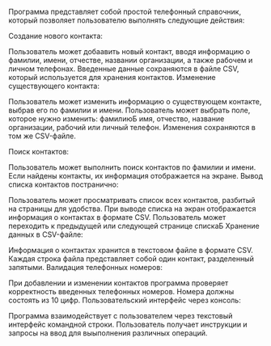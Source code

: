 Программа представляет собой простой телефонный справочник, который позволяет пользователю выполнять следующие действия:

Создание нового контакта:

Пользователь может добаавить новый контакт, вводя информацию о фамилии, имени, отчестве, названии организации, а также рабочем и личном телефонах.
Введенные данные сохраняются в файле CSV, который используется для хранения контактов.
Изменение существующего контакта:

Пользователь может изменить информацию о существующем контакте, выбрав его по фамилии и имени.
Пользователь может выбрать поле, которое нужно изменить: фамилиюБ имя, отчество, название организации, рабочий или личный телефон.
Изменения сохраняются в том же CSV-файле.

Поиск контактов:

Пользователь может выполнить поиск контактов по фамилии и имени.
Если найдены контакты, их информация отображается на экране.
Вывод списка контактов постранично:

Пользователь может просматривать список всех контактов, разбитый на страницы для удобства.
При выводе списка на экран отображается информация о контактах в формате CSV.
Пользователь может переходить к предыдущей или следующей странице спискаБ
Хранение данных в CSV-файле:

Информация о контактах хранится в текстовом файле в формате CSV.
Каждая строка файла представляет собой один контакт, разделенный запятыми.
Валидация телефонных номеров:

При добавлении и изменении контактов программа проверяет корректность введенных телефонных номеров.
Номера должны состоять из 10 цифр.
Пользовательский интерфейс через консоль:

Программа взаимодействует с пользователем через текстовый интерфейс командной строки.
Пользователь получает инструкции и запросы на ввод для выыполнения различных операций.
